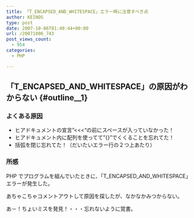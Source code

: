 ```yaml
---
title: 「T_ENCAPSED_AND_WHITESPACE」エラー時に注意すべき点
author: KEINOS
type: post
date: 2007-10-06T01:49:44+00:00
url: /20071006_743
post_views_count:
  - 954
categories:
  - PHP

---
```

## 「T\_ENCAPSED\_AND_WHITESPACE」の原因がわからない {#outline__1}

### よくある原因

- ヒアドキュメントの宣言&#8221;<<<&#8220;の前にスペースが入っていなかった！
- ヒアドキュメント内に配列を使ってて&#8221;{}&#8221;でくくることを忘れてた！
- 括弧を閉じ忘れてた！（だいたいエラー行の２つ上あたり）

### 所感

PHP でプログラムを組んでいたときに、「T_ENCAPSED_AND_WHITESPACE」エラーが発生した。

あちゃこちゃコメントアウトして原因を探したが、なかなかみつからない。

あ－！ちょいミスを発見！・・・忘れないように覚書。
